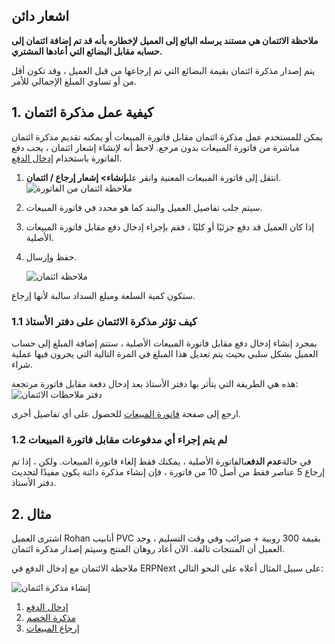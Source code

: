 ## اشعار دائن

**ملاحظة الائتمان هي مستند يرسله البائع إلى العميل لإخطاره بأنه قد تم إضافة ائتمان إلى حسابه مقابل البضائع التي أعادها المشتري.**

يتم إصدار مذكرة ائتمان بقيمة البضائع التي تم إرجاعها من قبل العميل ، وقد تكون أقل من أو تساوي المبلغ الإجمالي للأمر.

## 1. كيفية عمل مذكرة ائتمان

يمكن للمستخدم عمل مذكرة ائتمان مقابل فاتورة المبيعات أو يمكنه تقديم مذكرة ائتمان مباشرة من فاتورة المبيعات بدون مرجع. لاحظ أنه لإنشاء إشعار ائتمان ، يجب دفع الفاتورة باستخدام [إدخال الدفع](https://docs.erpnext.com/docs/v13/user/manual/en/accounts/payment-entry).

1. انتقل إلى فاتورة المبيعات المعنية وانقر على**إنشاء> إشعار إرجاع / ائتمان**. ![ملاحظة ائتمان من الفاتورة](https://docs.erpnext.com/files/credit-note-from-invoice.png)
    
2. سيتم جلب تفاصيل العميل والبند كما هو محدد في فاتورة المبيعات.
    
3. إذا كان العميل قد دفع جزئيًا أو كليًا ، فقم بإجراء إدخال دفع مقابل فاتورة المبيعات الأصلية.
4. حفظ وإرسال.
    
    ![ملاحظة ائتمان](https://docs.erpnext.com/files/credit-note.png)
    

ستكون كمية السلعة ومبلغ السداد سالبة لأنها إرجاع.

### 1.1 كيف تؤثر مذكرة الائتمان على دفتر الأستاذ

بمجرد إنشاء إدخال دفع مقابل فاتورة المبيعات الأصلية ، ستتم إضافة المبلغ إلى حساب العميل بشكل سلبي بحيث يتم تعديل هذا المبلغ في المرة التالية التي يجرون فيها عملية شراء.

هذه هي الطريقة التي يتأثر بها دفتر الأستاذ بعد إدخال دفعة مقابل فاتورة مرتجعة:![دفتر ملاحظات الائتمان](https://docs.erpnext.com/files/credit-note-ledger.png)

ارجع إلى صفحة [فاتورة المبيعات](https://docs.erpnext.com/docs/v13/user/manual/en/accounts/sales-invoice) للحصول على أي تفاصيل أخرى.

### 1.2 لم يتم إجراء أي مدفوعات مقابل فاتورة المبيعات

في حالة**عدم الدفع**بالفاتورة الأصلية ، يمكنك فقط إلغاء فاتورة المبيعات. ولكن ، إذا تم إرجاع 5 عناصر فقط من أصل 10 من فاتورة ، فإن إنشاء مذكرة دائنة يكون مفيدًا لتحديث دفتر الأستاذ.

## 2. مثال

اشترى العميل Rohan أنابيب PVC بقيمة 300 روبية + ضرائب وفي وقت التسليم ، وجد العميل أن المنتجات تالفة. الآن أعاد روهان المنتج وسيتم إصدار مذكرة ائتمان.

ملاحظة الائتمان مع إدخال الدفع في ERPNext على سبيل المثال أعلاه على النحو التالي:

![إنشاء مذكرة ائتمان](https://docs.erpnext.com/files/creating-credit-note.gif)

1. [إدخال الدفع](https://docs.erpnext.com/docs/v13/user/manual/en/accounts/payment-entry)
2. [مذكرة الخصم](https://docs.erpnext.com/docs/v13/user/manual/en/accounts/debit-note)
3. [إرجاع المبيعات](https://docs.erpnext.com/docs/v13/user/manual/en/stock/sales-return)